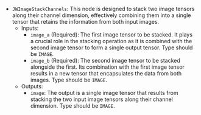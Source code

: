 - `JWImageStackChannels`: This node is designed to stack two image tensors along their channel dimension, effectively combining them into a single tensor that retains the information from both input images.
    - Inputs:
        - `image_a` (Required): The first image tensor to be stacked. It plays a crucial role in the stacking operation as it is combined with the second image tensor to form a single output tensor. Type should be `IMAGE`.
        - `image_b` (Required): The second image tensor to be stacked alongside the first. Its combination with the first image tensor results in a new tensor that encapsulates the data from both images. Type should be `IMAGE`.
    - Outputs:
        - `image`: The output is a single image tensor that results from stacking the two input image tensors along their channel dimension. Type should be `IMAGE`.
